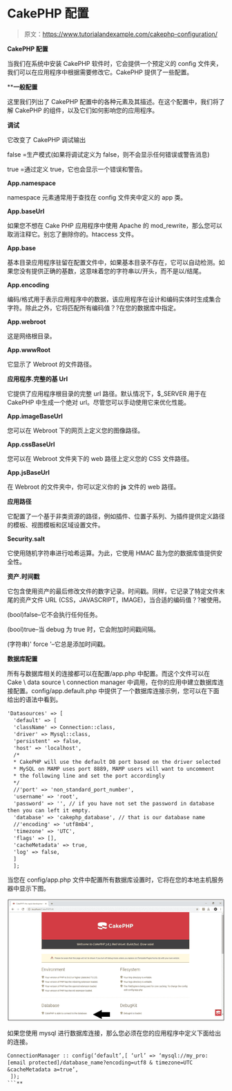 # CakePHP 配置

> 原文：<https://www.tutorialandexample.com/cakephp-configuration/>

**CakePHP 配置**

当我们在系统中安装 CakePHP 软件时，它会提供一个预定义的 config 文件夹，我们可以在应用程序中根据需要修改它。CakePHP 提供了一些配置。

 ****一般配置**

这里我们列出了 CakePHP 配置中的各种元素及其描述。在这个配置中，我们将了解 CakePHP 的组件，以及它们如何影响您的应用程序。

**调试**

它改变了 CakePHP 调试输出

false =生产模式(如果将调试定义为 false，则不会显示任何错误或警告消息)

true =通过定义 true，它也会显示一个错误和警告。

**App.namespace**

namespace 元素通常用于查找在 config 文件夹中定义的 app 类。

**App.baseUrl**

如果您不想在 Cake PHP 应用程序中使用 Apache 的 mod_rewrite，那么您可以取消注释它。别忘了删除你的。htaccess 文件。

**App.base**

基本目录应用程序驻留在配置文件中，如果基本目录不存在，它可以自动检测。如果您没有提供正确的基数，这意味着您的字符串以/开头，而不是以/结尾。

**App.encoding**

编码/格式用于表示应用程序中的数据，该应用程序在设计和编码实体时生成集合字符。除此之外，它将匹配所有编码值？?在您的数据库中指定。

**App.webroot**

这是网络根目录。

**App.wwwRoot**

它显示了 Webroot 的文件路径。

**应用程序.完整的基 Url**

它提供了应用程序根目录的完整 url 路径。默认情况下，$_SERVER 用于在 CakePHP 中生成一个绝对 url。尽管您可以手动使用它来优化性能。

**App.imageBaseUrl**

您可以在 Webroot 下的网页上定义您的图像路径。

**App.cssBaseUrl**

您可以在 Webroot 文件夹下的 web 路径上定义您的 CSS 文件路径。

**App.jsBaseUrl**

在 Webroot 的文件夹中，你可以定义你的 **js** 文件的 web 路径。

**应用路径**

它配置了一个基于非类资源的路径，例如插件、位置子系列、为插件提供定义路径的模板、视图模板和区域设置文件。

**Security.salt**

它使用随机字符串进行哈希运算。为此，它使用 HMAC 盐为您的数据库值提供安全性。

**资产.时间戳**

它包含使用资产的最后修改文件的数字记录。时间戳。同样，它记录了特定文件末尾的资产文件 URL (CSS，JAVASCRIPT，IMAGE)，当合适的编码值？?被使用。

(bool)false–它不会执行任何任务。

(bool)true–当 debug 为 true 时，它会附加时间戳间隔。

(字符串)' force '–它总是添加时间戳。

**数据库配置**

所有与数据库相关的连接都可以在配置/app.php 中配置。而这个文件可以在 Cake \ data source \ connection manager 中调用，在你的应用中建立数据库连接配置。config/app.default.php 中提供了一个数据库连接示例，您可以在下面给出的语法中看到。

```
'Datasources' => [
  'default' => [
  'className' => Connection::class,
  'driver' => Mysql::class,
  'persistent' => false,
  'host' => 'localhost',
  /* 
  * CakePHP will use the default DB port based on the driver selected
  * MySQL on MAMP uses port 8889, MAMP users will want to uncomment
  * the following line and set the port accordingly
  */
  //'port' => 'non_standard_port_number',
  'username' => 'root',
  'password' => '', // if you have not set the password in database then you can left it empty.
  'database' => 'cakephp_database', // that is our database name
  //'encoding' => 'utf8mb4', 
  'timezone' => 'UTC',
  'flags' => [],
  'cacheMetadata' => true,
  'log' => false,
  ]
  ]; 
```

当您在 config/app.php 文件中配置所有数据库设置时，它将在您的本地主机服务器中显示下图。

![ Cake PHP Successful](img/b979ab57cf4a1cb9a189d7d7a2f3d850.png)

如果您使用 mysql 进行数据库连接，那么您必须在您的应用程序中定义下面给出的连接。

```
ConnectionManager :: config(‘default’,[ ‘url’ => ‘mysql://my_pro:[email protected]/database_name?encoding=utf8 & timezone=UTC &cacheMetadata a=true’,
 ]); 
```**